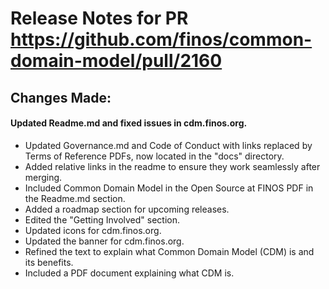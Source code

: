 # Release Notes for PR https://github.com/finos/common-domain-model/pull/2160

## Changes Made:
#### Updated Readme.md and fixed issues in cdm.finos.org.
- Updated Governance.md and Code of Conduct with links replaced by Terms of Reference PDFs, now located in the "docs" directory.
- Added relative links in the readme to ensure they work seamlessly after merging.
- Included Common Domain Model in the Open Source at FINOS PDF in the Readme.md section.
- Added a roadmap section for upcoming releases.
- Edited the "Getting Involved" section.
- Updated icons for cdm.finos.org.
- Updated the banner for cdm.finos.org.
- Refined the text to explain what Common Domain Model (CDM) is and its benefits.
- Included a PDF document explaining what CDM is.
